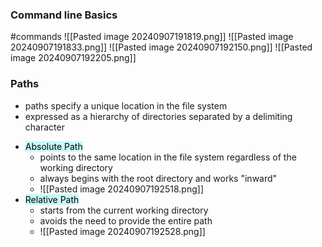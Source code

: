 ### Command line Basics
#commands 
![[Pasted image 20240907191819.png]]
![[Pasted image 20240907191833.png]]
![[Pasted image 20240907192150.png]]
![[Pasted image 20240907192205.png]]

### Paths
- paths specify a unique location in the file system
- expressed as a hierarchy of directories separated by a delimiting character 
* <mark style="background: #ABF7F7A6;">Absolute Path</mark>
	* points to the same location in the file system regardless of the working directory
	* always begins with the root directory and works "inward"
	* ![[Pasted image 20240907192518.png]]
* <mark style="background: #ABF7F7A6;">Relative Path</mark>
	* starts from the current working directory
	* avoids the need to provide the entire path
	* ![[Pasted image 20240907192528.png]]